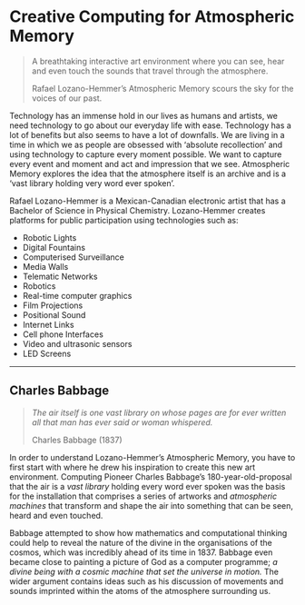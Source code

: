 # Creative Computing for Atmospheric Memory

>A breathtaking interactive art environment where you can see, hear and even touch the sounds that travel through the atmosphere.
>
>Rafael Lozano-Hemmer’s Atmospheric Memory scours the sky for the voices of our past.

Technology has an immense hold in our lives as humans and artists, we need technology to go about our everyday life with ease. Technology has a lot of benefits but also seems to have a lot of downfalls. We are living in a time in which we as people are obsessed with ‘absolute recollection’ and using technology to capture every moment possible. We want to capture every event and moment and act and impression that we see. Atmospheric Memory explores the idea that the atmosphere itself is an archive and is a ‘vast library holding very word ever spoken’. 

Rafael Lozano-Hemmer is a Mexican-Canadian electronic artist that has a Bachelor of Science in Physical Chemistry. Lozano-Hemmer creates platforms for public participation using technologies such as:

- Robotic Lights
- Digital Fountains
- Computerised Surveillance
- Media Walls
- Telematic Networks
- Robotics
- Real-time computer graphics
- Film Projections
- Positional Sound
- Internet Links
- Cell phone Interfaces
- Video and ultrasonic sensors
- LED Screens

*****

## Charles Babbage ##

>*The air itself is one vast library on whose pages are for ever written all that man has ever said or woman whispered.*
>
>Charles Babbage (1837)

In order to understand Lozano-Hemmer’s Atmospheric Memory, you have to first start with where he drew his inspiration to create this new art environment. Computing Pioneer Charles Babbage’s 180-year-old-proposal that the air is a *vast library* holding every word ever spoken was the basis for the installation that comprises a series of artworks and *atmospheric machines* that transform and shape the air into something that can be seen, heard and even touched. 

Babbage attempted to show how mathematics and computational thinking could help to reveal the nature of the divine in the organisations of the cosmos, which was incredibly ahead of its time in 1837. Babbage even became close to painting a picture of God as a computer programme; *a divine being with a cosmic machine that set the universe in motion.* The wider argument contains ideas such as his discussion of movements and sounds imprinted within the atoms of the atmosphere surrounding us. 

